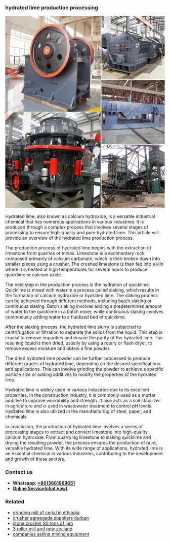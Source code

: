 <h3>hydrated lime production processing</h3><img src='1706773258.jpg' alt=''><p>Hydrated lime, also known as calcium hydroxide, is a versatile industrial chemical that has numerous applications in various industries. It is produced through a complex process that involves several stages of processing to ensure high-quality and pure hydrated lime. This article will provide an overview of the hydrated lime production process.</p><p>The production process of hydrated lime begins with the extraction of limestone from quarries or mines. Limestone is a sedimentary rock composed primarily of calcium carbonate, which is then broken down into smaller pieces using a crusher. The crushed limestone is then fed into a kiln where it is heated at high temperatures for several hours to produce quicklime or calcium oxide.</p><p>The next step in the production process is the hydration of quicklime. Quicklime is mixed with water in a process called slaking, which results in the formation of calcium hydroxide or hydrated lime. The slaking process can be achieved through different methods, including batch slaking or continuous slaking. Batch slaking involves adding a predetermined amount of water to the quicklime in a batch mixer, while continuous slaking involves continuously adding water to a fluidized bed of quicklime.</p><p>After the slaking process, the hydrated lime slurry is subjected to centrifugation or filtration to separate the solids from the liquid. This step is crucial to remove impurities and ensure the purity of the hydrated lime. The resulting liquid is then dried, usually by using a rotary or flash dryer, to remove excess moisture and obtain a fine powder.</p><p>The dried hydrated lime powder can be further processed to produce different grades of hydrated lime, depending on the desired specifications and applications. This can involve grinding the powder to achieve a specific particle size or adding additives to modify the properties of the hydrated lime.</p><p>Hydrated lime is widely used in various industries due to its excellent properties. In the construction industry, it is commonly used as a mortar additive to improve workability and strength. It also acts as a soil stabilizer in agriculture and is used in wastewater treatment to control pH levels. Hydrated lime is also utilized in the manufacturing of steel, paper, and chemicals.</p><p>In conclusion, the production of hydrated lime involves a series of processing stages to extract and convert limestone into high-quality calcium hydroxide. From quarrying limestone to slaking quicklime and drying the resulting powder, the process ensures the production of pure, versatile hydrated lime. With its wide range of applications, hydrated lime is an essential chemical in various industries, contributing to the development and growth of these sectors.</p><h3>Contact us</h3><ul><li><strong>Whatsapp:&nbsp;<a href="https://wa.me/8613661969651">+8613661969651</a></strong></li><li><a href="https://swt.shibang-china.com/?git&amp;zhl&amp;hydrated lime production processing"><strong>Online Service(chat now)</strong></a></li></ul><h3>Related</h3><ul><li><a href='grinding mill of cerial in ethiopia.md'>grinding mill of cerial in ethiopia</a></li><li><a href='crusher agreegade suppliers durban.md'>crusher agreegade suppliers durban</a></li><li><a href='stone crusher 80 tons of jam.md'>stone crusher 80 tons of jam</a></li><li><a href='3 roller mill and new zealand.md'>3 roller mill and new zealand</a></li><li><a href='companies selling mining equipment.md'>companies selling mining equipment</a></li></ul>